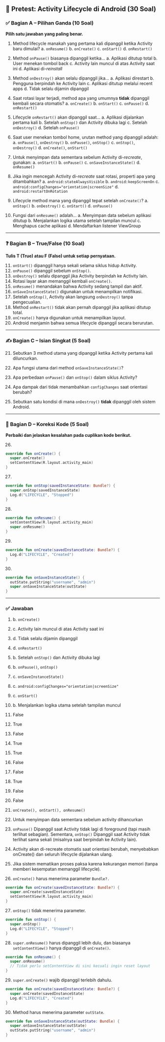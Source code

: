 ## 📄 **Pretest: Activity Lifecycle di Android (30 Soal)**

### ✅ **Bagian A – Pilihan Ganda (10 Soal)**

**Pilih satu jawaban yang paling benar.**

1. Method lifecycle manakah yang pertama kali dipanggil ketika Activity baru dimulai?
   a. `onResume()`
   b. `onCreate()`
   c. `onStart()`
   d. `onRestart()`

2. Method `onPause()` biasanya dipanggil ketika...
   a. Aplikasi ditutup total
   b. User menekan tombol back
   c. Activity lain muncul di atas Activity saat ini
   d. Aplikasi di-_reinstall_

3. Method `onDestroy()` akan selalu dipanggil jika...
   a. Aplikasi direstart
   b. Pengguna berpindah ke Activity lain
   c. Aplikasi ditutup melalui recent apps
   d. Tidak selalu dijamin dipanggil

4. Saat rotasi layar terjadi, method apa yang umumnya **tidak** dipanggil kembali secara otomatis?
   a. `onCreate()`
   b. `onStart()`
   c. `onPause()`
   d. `onRestart()`

5. Lifecycle `onRestart()` akan dipanggil saat...
   a. Aplikasi dijalankan pertama kali
   b. Setelah `onStop()` dan Activity dibuka lagi
   c. Setelah `onDestroy()`
   d. Setelah `onPause()`

6. Saat user menekan tombol home, urutan method yang dipanggil adalah:
   a. `onPause()`, `onDestroy()`
   b. `onPause()`, `onStop()`
   c. `onStop()`, `onDestroy()`
   d. `onCreate()`, `onStart()`

7. Untuk menyimpan data sementara sebelum Activity di-_recreate_, gunakan:
   a. `onStart()`
   b. `onPause()`
   c. `onSaveInstanceState()`
   d. `onResume()`

8. Jika ingin mencegah Activity di-_recreate_ saat rotasi, properti apa yang ditambahkan?
   a. `android:stateAlwaysVisible`
   b. `android:keepScreenOn`
   c. `android:configChanges="orientation|screenSize"`
   d. `android:restartOnRotation`

9. Lifecycle method mana yang dipanggil tepat setelah `onCreate()`?
   a. `onStop()`
   b. `onDestroy()`
   c. `onStart()`
   d. `onPause()`

10. Fungsi dari `onResume()` adalah...
    a. Menyimpan data sebelum aplikasi ditutup
    b. Menjalankan logika utama setelah tampilan muncul
    c. Menghapus cache aplikasi
    d. Mendaftarkan listener ViewGroup

---

### ❓ **Bagian B – True/False (10 Soal)**

**Tulis T (True) atau F (False) untuk setiap pernyataan.**

11. `onStart()` dipanggil hanya sekali selama siklus hidup Activity.
12. `onPause()` dipanggil sebelum `onStop()`.
13. `onDestroy()` selalu dipanggil jika Activity berpindah ke Activity lain.
14. Rotasi layar akan memanggil kembali `onCreate()`.
15. `onResume()` menandakan bahwa Activity sedang tampil dan aktif.
16. `onSaveInstanceState()` digunakan untuk menampilkan notifikasi.
17. Setelah `onStop()`, Activity akan langsung `onDestroy()` tanpa pengecualian.
18. Method `onRestart()` tidak akan pernah dipanggil jika aplikasi ditutup total.
19. `onCreate()` hanya digunakan untuk menampilkan layout.
20. Android menjamin bahwa semua lifecycle dipanggil secara berurutan.

---

### ✍️ **Bagian C – Isian Singkat (5 Soal)**

21. Sebutkan 3 method utama yang dipanggil ketika Activity pertama kali diluncurkan.

22. Apa fungsi utama dari method `onSaveInstanceState()`?

23. Apa perbedaan `onPause()` dan `onStop()` dalam siklus Activity?

24. Apa dampak dari tidak menambahkan `configChanges` saat orientasi berubah?

25. Sebutkan satu kondisi di mana `onDestroy()` **tidak** dipanggil oleh sistem Android.

---

### 🔧 **Bagian D – Koreksi Kode (5 Soal)**

**Perbaiki dan jelaskan kesalahan pada cuplikan kode berikut.**

26.

```kotlin
override fun onCreate() {
  super.onCreate()
  setContentView(R.layout.activity_main)
}
```

27.

```kotlin
override fun onStop(savedInstanceState: Bundle?) {
  super.onStop(savedInstanceState)
  Log.d("LIFECYCLE", "Stopped")
}
```

28.

```kotlin
override fun onResume() {
  setContentView(R.layout.activity_main)
  super.onResume()
}
```

29.

```kotlin
override fun onCreate(savedInstanceState: Bundle?) {
  Log.d("LIFECYCLE", "Created")
}
```

30.

```kotlin
override fun onSaveInstanceState() {
  outState.putString("username", "admin")
  super.onSaveInstanceState(outState)
}
```

---

### ✅ **Jawaban**
1. b. `onCreate()`
2. c. Activity lain muncul di atas Activity saat ini
3. d. Tidak selalu dijamin dipanggil
4. d. `onRestart()`
5. b. Setelah `onStop()` dan Activity dibuka lagi
6. b. `onPause()`, `onStop()`
7. c. `onSaveInstanceState()`
8. c. `android:configChanges="orientation|screenSize"`
9. c. `onStart()`
10. b. Menjalankan logika utama setelah tampilan muncul

11. False
12. True
13. False
14. True
15. True
16. False
17. False
18. True
19. False
20. False
21. `onCreate(), onStart(), onResume()`
22. Untuk menyimpan data sementara sebelum activity dihancurkan
23. `onPause()` Dipanggil saat Activity tidak lagi di foreground (tapi masih terlihat sebagian). Sementara, `onStop()` Dipanggil saat Activity tidak terlihat sama sekali (misalnya saat berpindah ke Activity lain).
24. Activity akan di-recreate otomatis saat orientasi berubah, menyebabkan onCreate() dan seluruh lifecycle dijalankan ulang.
25. Jika sistem mematikan proses paksa karena kekurangan memori (tanpa memberi kesempatan memanggil lifecycle).
26. `onCreate()` harus menerima parameter `Bundle?.`
```kotlin
override fun onCreate(savedInstanceState: Bundle?) {
  super.onCreate(savedInstanceState)
  setContentView(R.layout.activity_main)
}
```
27. `onStop()` tidak menerima parameter.
```kotlin
override fun onStop() {
  super.onStop()
  Log.d("LIFECYCLE", "Stopped")
}
```
28. `super.onResume()` harus dipanggil lebih dulu, dan biasanya `setContentView()` hanya dipanggil di `onCreate()`.
```kotlin
override fun onResume() {
  super.onResume()
  // Tidak perlu setContentView di sini kecuali ingin reset layout
}
```
29. `super.onCreate()` wajib dipanggil terlebih dahulu.


```kotlin
override fun onCreate(savedInstanceState: Bundle?) {
  super.onCreate(savedInstanceState)
  Log.d("LIFECYCLE", "Created")
}
```
30. Method harus menerima parameter `outState`.
```kotlin
override fun onSaveInstanceState(outState: Bundle) {
  super.onSaveInstanceState(outState)
  outState.putString("username", "admin")
}
```










